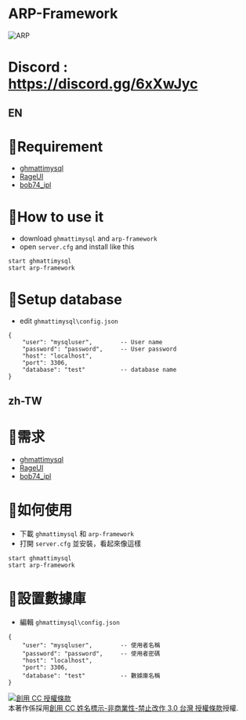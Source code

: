 # ARP-Framework
![ARP](https://imgur.com/qKZ9Oj0.png)

# Discord : https://discord.gg/6xXwJyc

## EN
# 🔐Requirement
- [ghmattimysql](https://github.com/GHMatti/ghmattimysql/releases)
- [RageUI](https://github.com/iTexZoz/RageUI)
- [bob74_ipl](https://github.com/Bob74/bob74_ipl)

# 🔎How to use it
- download `ghmattimysql` and `arp-framework`
- open `server.cfg` and install like this
```
start ghmattimysql
start arp-framework
```

# 💾Setup database
- edit `ghmattimysql\config.json`
```
{
    "user": "mysqluser",        -- User name 
    "password": "password",     -- User password
    "host": "localhost",
    "port": 3306,
    "database": "test"          -- database name
}

```

## zh-TW
# 🔐需求
- [ghmattimysql](https://github.com/GHMatti/ghmattimysql/releases)
- [RageUI](https://github.com/iTexZoz/RageUI)
- [bob74_ipl](https://github.com/Bob74/bob74_ipl)

# 🔎如何使用
- 下載 `ghmattimysql` 和 `arp-framework`
- 打開 `server.cfg` 並安裝，看起來像這樣
```
start ghmattimysql
start arp-framework
```

# 💾設置數據庫
- 編輯 `ghmattimysql\config.json`
```
{
    "user": "mysqluser",        -- 使用者名稱 
    "password": "password",     -- 使用者密碼
    "host": "localhost",
    "port": 3306,
    "database": "test"          -- 數據庫名稱
}

```

<a rel="license" href="http://creativecommons.org/licenses/by-nc-nd/3.0/tw/"><img alt="創用 CC 授權條款" style="border-width:0" src="https://i.creativecommons.org/l/by-nc-nd/3.0/tw/88x31.png" /></a><br />本著作係採用<a rel="license" href="http://creativecommons.org/licenses/by-nc-nd/3.0/tw/">創用 CC 姓名標示-非商業性-禁止改作 3.0 台灣 授權條款</a>授權.
    